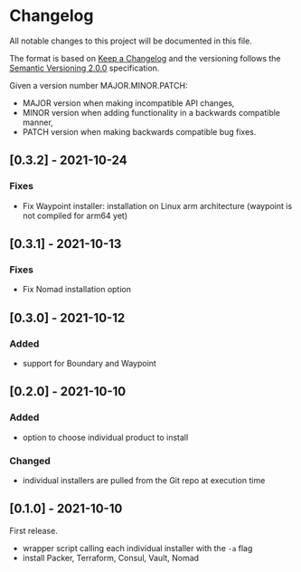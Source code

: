 # Changelog

All notable changes to this project will be documented in this file.

The format is based on [Keep a Changelog](http://keepachangelog.com/en/1.0.0/) and the versioning follows the [Semantic Versioning 2.0.0](https://semver.org/) specification.

Given a version number MAJOR.MINOR.PATCH:

- MAJOR version when making incompatible API changes,
- MINOR version when adding functionality in a backwards compatible manner,
- PATCH version when making backwards compatible bug fixes.

## [0.3.2] - 2021-10-24

### Fixes

- Fix Waypoint installer: installation on Linux arm architecture (waypoint is not compiled for arm64 yet)

## [0.3.1] - 2021-10-13

### Fixes

- Fix Nomad installation option

## [0.3.0] - 2021-10-12

### Added

- support for Boundary and Waypoint

## [0.2.0] - 2021-10-10

### Added

- option to choose individual product to install

### Changed

- individual installers are pulled from the Git repo at execution time

## [0.1.0] - 2021-10-10

First release.

- wrapper script calling each individual installer with the `-a` flag
- install Packer, Terraform, Consul, Vault, Nomad
